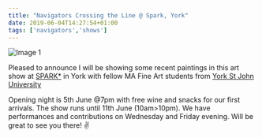 ```yaml
---
title: "Navigators Crossing the Line @ Spark, York"
date: 2019-06-04T14:27:54+01:00
tags: ['navigators','shows']
---
```

![Image 1](/2019-06-04-navigators-crossing-the-line/navigators-crossing-the-line-flyer.png)

Pleased to announce I will be showing some recent paintings in this art show at [SPARK\*](https://www.sparkyork.org/) in York with fellow MA Fine Art students from [York St John University](https://www.yorksj.ac.uk/)

Opening night is 5th June @7pm with free wine and snacks for our first arrivals. The show runs until 11th June (10am>10pm). We have performances and contributions on Wednesday and Friday evening. Will be great to see you there! ✌️

